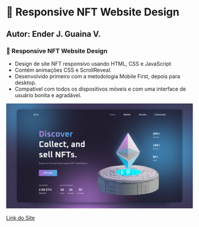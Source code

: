 # 💎 Responsive NFT Website Design
## Autor: Ender J. Guaina V.
### 💎 Responsive NFT Website Design

- Design de site NFT responsivo usando HTML, CSS e JavaScript
- Contém animações CSS e ScrollReveal.
- Desenvolvido primeiro com a metodologia Mobile First, depois para desktop.
- Compatível com todos os dispositivos móveis e com uma interface de usuário bonita e agradável.

![preview img](/preview.png)

[Link do Site](https://responsive-nft-website-design.enderguaina.repl.co/)
